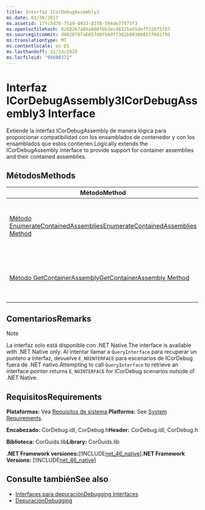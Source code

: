 ```yaml
---
title: Interfaz ICorDebugAssembly3
ms.date: 03/30/2017
ms.assetid: 17fc5d76-75a9-4933-83f0-594de7f973f3
ms.openlocfilehash: 0260267a05a880fbb3ac48325e55deff326f5f87
ms.sourcegitcommit: d8020797a6657d0fbbdff362b80300815f682f94
ms.translationtype: MT
ms.contentlocale: es-ES
ms.lasthandoff: 11/24/2020
ms.locfileid: "95688372"
---
```

# <a name="icordebugassembly3-interface"></a><span data-ttu-id="8ed28-102">Interfaz ICorDebugAssembly3</span><span class="sxs-lookup"><span data-stu-id="8ed28-102">ICorDebugAssembly3 Interface</span></span>

<span data-ttu-id="8ed28-103">Extiende la interfaz ICorDebugAssembly de manera lógica para proporcionar compatibilidad con los ensamblados de contenedor y con los ensamblados que estos contienen.</span><span class="sxs-lookup"><span data-stu-id="8ed28-103">Logically extends the ICorDebugAssembly interface to provide support for container assemblies and their contained assemblies.</span></span>  
  
## <a name="methods"></a><span data-ttu-id="8ed28-104">Métodos</span><span class="sxs-lookup"><span data-stu-id="8ed28-104">Methods</span></span>  
  
|<span data-ttu-id="8ed28-105">Método</span><span class="sxs-lookup"><span data-stu-id="8ed28-105">Method</span></span>|<span data-ttu-id="8ed28-106">Descripción</span><span class="sxs-lookup"><span data-stu-id="8ed28-106">Description</span></span>|  
|------------|-----------------|  
|[<span data-ttu-id="8ed28-107">Método EnumerateContainedAssemblies</span><span class="sxs-lookup"><span data-stu-id="8ed28-107">EnumerateContainedAssemblies Method</span></span>](icordebugassembly3-enumeratecontainedassemblies-method.md)|<span data-ttu-id="8ed28-108">Obtiene un enumerador para los ensamblados contenidos en este ensamblado.</span><span class="sxs-lookup"><span data-stu-id="8ed28-108">Gets an enumerator for the assemblies contained in this assembly.</span></span>|  
|[<span data-ttu-id="8ed28-109">Método GetContainerAssembly</span><span class="sxs-lookup"><span data-stu-id="8ed28-109">GetContainerAssembly Method</span></span>](icordebugassembly3-getcontainerassembly-method.md)|<span data-ttu-id="8ed28-110">Devuelve el ensamblado de contenedor de este objeto `ICorDebugAssembly3`.</span><span class="sxs-lookup"><span data-stu-id="8ed28-110">Returns the container assembly of this `ICorDebugAssembly3` object.</span></span>|  
  
## <a name="remarks"></a><span data-ttu-id="8ed28-111">Comentarios</span><span class="sxs-lookup"><span data-stu-id="8ed28-111">Remarks</span></span>  
  
> [!NOTE]
> <span data-ttu-id="8ed28-112">La interfaz solo está disponible con .NET Native.</span><span class="sxs-lookup"><span data-stu-id="8ed28-112">The interface is available with .NET Native only.</span></span> <span data-ttu-id="8ed28-113">Al intentar llamar a `QueryInterface` para recuperar un puntero a interfaz, devuelve `E_NOINTERFACE` para escenarios de ICorDebug fuera de .NET nativo.</span><span class="sxs-lookup"><span data-stu-id="8ed28-113">Attempting to call `QueryInterface` to retrieve an interface pointer returns `E_NOINTERFACE` for ICorDebug scenarios outside of .NET Native.</span></span>  
  
## <a name="requirements"></a><span data-ttu-id="8ed28-114">Requisitos</span><span class="sxs-lookup"><span data-stu-id="8ed28-114">Requirements</span></span>  

 <span data-ttu-id="8ed28-115">**Plataformas:** Vea [Requisitos de sistema](../../get-started/system-requirements.md).</span><span class="sxs-lookup"><span data-stu-id="8ed28-115">**Platforms:** See [System Requirements](../../get-started/system-requirements.md).</span></span>  
  
 <span data-ttu-id="8ed28-116">**Encabezado:** CorDebug.idl, CorDebug.h</span><span class="sxs-lookup"><span data-stu-id="8ed28-116">**Header:** CorDebug.idl, CorDebug.h</span></span>  
  
 <span data-ttu-id="8ed28-117">**Biblioteca:** CorGuids.lib</span><span class="sxs-lookup"><span data-stu-id="8ed28-117">**Library:** CorGuids.lib</span></span>  
  
 <span data-ttu-id="8ed28-118">**.NET Framework versiones:**[!INCLUDE[net_46_native](../../../../includes/net-46-native-md.md)]</span><span class="sxs-lookup"><span data-stu-id="8ed28-118">**.NET Framework Versions:** [!INCLUDE[net_46_native](../../../../includes/net-46-native-md.md)]</span></span>  
  
## <a name="see-also"></a><span data-ttu-id="8ed28-119">Consulte también</span><span class="sxs-lookup"><span data-stu-id="8ed28-119">See also</span></span>

- [<span data-ttu-id="8ed28-120">Interfaces para depuración</span><span class="sxs-lookup"><span data-stu-id="8ed28-120">Debugging Interfaces</span></span>](debugging-interfaces.md)
- [<span data-ttu-id="8ed28-121">Depuración</span><span class="sxs-lookup"><span data-stu-id="8ed28-121">Debugging</span></span>](index.md)
